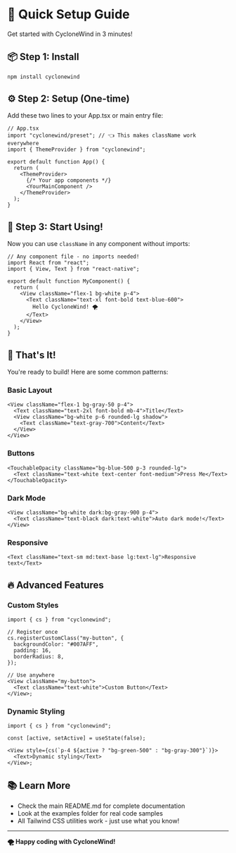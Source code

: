 # 🚀 Quick Setup Guide

Get started with CycloneWind in 3 minutes!

## 📦 Step 1: Install

```bash
npm install cyclonewind
```

## ⚙️ Step 2: Setup (One-time)

Add these two lines to your App.tsx or main entry file:

```tsx
// App.tsx
import "cyclonewind/preset"; // 👈 This makes className work everywhere
import { ThemeProvider } from "cyclonewind";

export default function App() {
  return (
    <ThemeProvider>
      {/* Your app components */}
      <YourMainComponent />
    </ThemeProvider>
  );
}
```

## 🎨 Step 3: Start Using!

Now you can use `className` in any component without imports:

```tsx
// Any component file - no imports needed!
import React from "react";
import { View, Text } from "react-native";

export default function MyComponent() {
  return (
    <View className="flex-1 bg-white p-4">
      <Text className="text-xl font-bold text-blue-600">
        Hello CycloneWind! 🌪️
      </Text>
    </View>
  );
}
```

## 🎯 That's It!

You're ready to build! Here are some common patterns:

### Basic Layout

```tsx
<View className="flex-1 bg-gray-50 p-4">
  <Text className="text-2xl font-bold mb-4">Title</Text>
  <View className="bg-white p-6 rounded-lg shadow">
    <Text className="text-gray-700">Content</Text>
  </View>
</View>
```

### Buttons

```tsx
<TouchableOpacity className="bg-blue-500 p-3 rounded-lg">
  <Text className="text-white text-center font-medium">Press Me</Text>
</TouchableOpacity>
```

### Dark Mode

```tsx
<View className="bg-white dark:bg-gray-900 p-4">
  <Text className="text-black dark:text-white">Auto dark mode!</Text>
</View>
```

### Responsive

```tsx
<Text className="text-sm md:text-base lg:text-lg">Responsive text</Text>
```

## 🔥 Advanced Features

### Custom Styles

```tsx
import { cs } from "cyclonewind";

// Register once
cs.registerCustomClass("my-button", {
  backgroundColor: "#007AFF",
  padding: 16,
  borderRadius: 8,
});

// Use anywhere
<View className="my-button">
  <Text className="text-white">Custom Button</Text>
</View>;
```

### Dynamic Styling

```tsx
import { cs } from "cyclonewind";

const [active, setActive] = useState(false);

<View style={cs(`p-4 ${active ? "bg-green-500" : "bg-gray-300"}`)}>
  <Text>Dynamic styling</Text>
</View>;
```

## 📚 Learn More

- Check the main README.md for complete documentation
- Look at the examples folder for real code samples
- All Tailwind CSS utilities work - just use what you know!

---

**🌪️ Happy coding with CycloneWind!**
